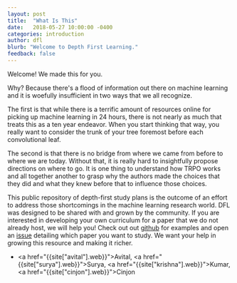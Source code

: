 ```yaml
---
layout: post
title:  "What Is This"
date:   2018-05-27 10:00:00 -0400
categories: introduction
author: dfl
blurb: "Welcome to Depth First Learning."
feedback: false
---
```


Welcome! We made this for you. 

Why? Because there's a flood of information out there on machine learning and it
is woefully insufficient in two ways that we all recognize.

The first is that while there is a terrific amount of resources online for
picking up machine learning in 24 hours, there is not nearly as much that treats
this as a ten year endeavor. When you start thinking that way, you really want
to consider the trunk of your tree foremost before each convolutional leaf.

The second is that there is no bridge from where we came from before to where we
are today. Without that, it is really hard to insightfully propose directions on
where to go. It is one thing to understand how TRPO works and all together
another to grasp why the authors made the choices that they did and what they
knew before that to influence those choices.

This public repository of depth-first study plans is the outcome of an effort to
address those shortcomings in the machine learning research world. DFL was
designed to be shared with and grown by the community. If you are interested in developing your own 
curriculum for a paper that we do not already host, we will help you! Check out out
<a href="https://github.com/depthfirstlearning/depthfirstlearning.com#contributing">github</a>
for examples and open an <a href="https://github.com/depthfirstlearning/depthfirstlearning.com/issues">issue</a>
detailing which paper you want to study. We want your help in growing this resource
and making it richer.

- <a href="{{site["avital"].web}}">Avital</a>, <a href="{{site["surya"].web}}">Surya</a>, 
<a href="{{site["krishna"].web}}">Kumar</a>, <a href="{{site["cinjon"].web}}">Cinjon</a>
